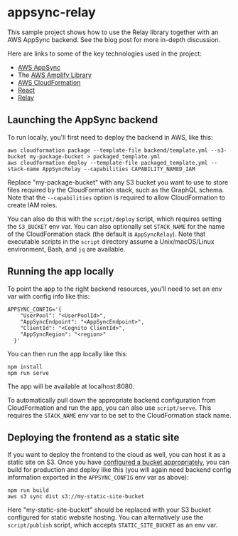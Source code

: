 appsync-relay
=============

This sample project shows how to use the Relay library together with an AWS AppSync backend. See the blog post for more in-depth discussion.

Here are links to some of the key technologies used in the project:

- [AWS AppSync](https://docs.aws.amazon.com/appsync/latest/devguide/welcome.html)
- The [AWS Amplify Library](https://aws-amplify.github.io/amplify-js/media/quick_start?platform=purejs)
- [AWS CloudFormation](https://docs.aws.amazon.com/AWSCloudFormation/latest/UserGuide/Welcome.html)
- [React](https://reactjs.org/docs/getting-started.html)
- [Relay](https://facebook.github.io/relay/docs/en/introduction-to-relay.html)

## Launching the AppSync backend

To run locally, you'll first need to deploy the backend in AWS, like this:

```
aws cloudformation package --template-file backend/template.yml --s3-bucket my-package-bucket > packaged_template.yml
aws cloudformation deploy --template-file packaged_template.yml --stack-name AppSyncRelay --capabilities CAPABILITY_NAMED_IAM
```

Replace "my-package-bucket" with any S3 bucket you want to use to store files required by the CloudFormation stack, such as the GraphQL schema. Note that the `--capabilities` option is required to allow CloudFormation to create IAM roles.

You can also do this with the `script/deploy` script, which requires setting the `S3_BUCKET` env var. You can also optionally set `STACK_NAME` for the name of the CloudFormation stack (the default is `AppSyncRelay`). Note that executable scripts in the `script` directory assume a Unix/macOS/Linux environment, Bash, and `jq` are available.

## Running the app locally

To point the app to the right backend resources, you'll need to set an env var with config info like this:
```
APPSYNC_CONFIG='{
    "UserPool": "<UserPoolId>",
    "AppSyncEndpoint": "<AppSyncEndpoint>",
    "ClientId": "<Cognito ClientId>",
    "AppSyncRegion": "<region>"
  }'
```

You can then run the app locally like this:

```
npm install
npm run serve
```

The app will be available at localhost:8080.

To automatically pull down the appropriate backend configuration from CloudFormation and run the app, you can also use `script/serve`. This requires the `STACK_NAME` env var to be set to the CloudFormation stack name.

## Deploying the frontend as a static site

If you want to deploy the frontend to the cloud as well, you can host it as a static site on S3. Once you have [configured a bucket appropriately](https://docs.aws.amazon.com/AmazonS3/latest/dev/WebsiteHosting.html), you can build for production and deploy like this (you will again need backend config information exported in the `APPSYNC_CONFIG` env var as above):

```
npm run build
aws s3 sync dist s3://my-static-site-bucket
```

Here "my-static-site-bucket" should be replaced with your S3 bucket configured for static website hosting. You can alternatively use the `script/publish` script, which accepts `STATIC_SITE_BUCKET` as an env var.

